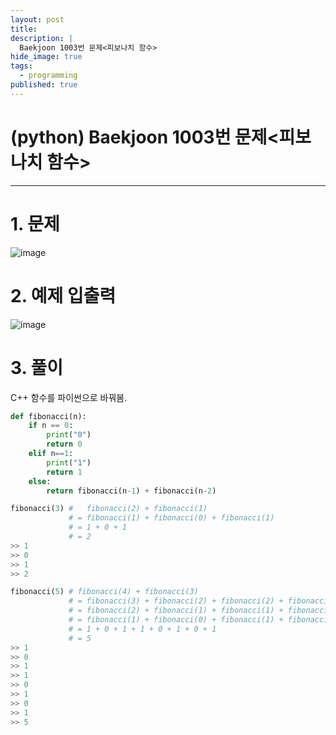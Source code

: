 ```yaml
---
layout: post
title: 
description: |
  Baekjoon 1003번 문제<피보나치 함수>
hide_image: true
tags:
  - programming
published: true
---
```


# (python) Baekjoon 1003번 문제<피보나치 함수>
* * *

# 1. 문제
![image](https://user-images.githubusercontent.com/69246778/176408322-6d33f021-e766-420f-b0ea-d90a009fe7cf.png)

# 2. 예제 입출력
![image](https://user-images.githubusercontent.com/69246778/176408410-b4472574-32f5-4090-bf6b-842a8b16ccac.png)

# 3. 풀이
C++ 함수를 파이썬으로 바꿔봄.
```py
def fibonacci(n):
    if n == 0:
        print("0")
        return 0
    elif n==1:
        print("1")
        return 1
    else:
        return fibonacci(n-1) + fibonacci(n-2)
```
```py
fibonacci(3) #   fibonacci(2) + fibonacci(1) 
             # = fibonacci(1) + fibonacci(0) + fibonacci(1)  
             # = 1 + 0 + 1 
             # = 2 
>> 1 
>> 0  
>> 1  
>> 2
```

```py
fibonacci(5) # fibonacci(4) + fibonacci(3)
             # = fibonacci(3) + fibonacci(2) + fibonacci(2) + fibonacci(1)
             # = fibonacci(2) + fibonacci(1) + fibonacci(1) + fibonacci(0) + fibonacci(1) + fibonacci(0) + fibonacci(1)
             # = fibonacci(1) + fibonacci(0) + fibonacci(1) + fibonacci(1) + fibonacci(0) + fibonacci(1) + fibonacci(0) + fibonacci(1) 
             # = 1 + 0 + 1 + 1 + 0 + 1 + 0 + 1
             # = 5
>> 1 
>> 0
>> 1
>> 1
>> 0
>> 1
>> 0
>> 1
>> 5
```
